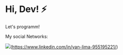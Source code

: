 <h1> Hi, Dev! ⚡</h1>

Let's programm!

My social Networks:

<img src="https://img.shields.io/badge/linkedin-%230077B5.svg?&style=for-the-badge&logo=linkedin&logoColor=white" target ="_blank" />(https://www.linkedin.com/in/yan-lima-955195221/)
